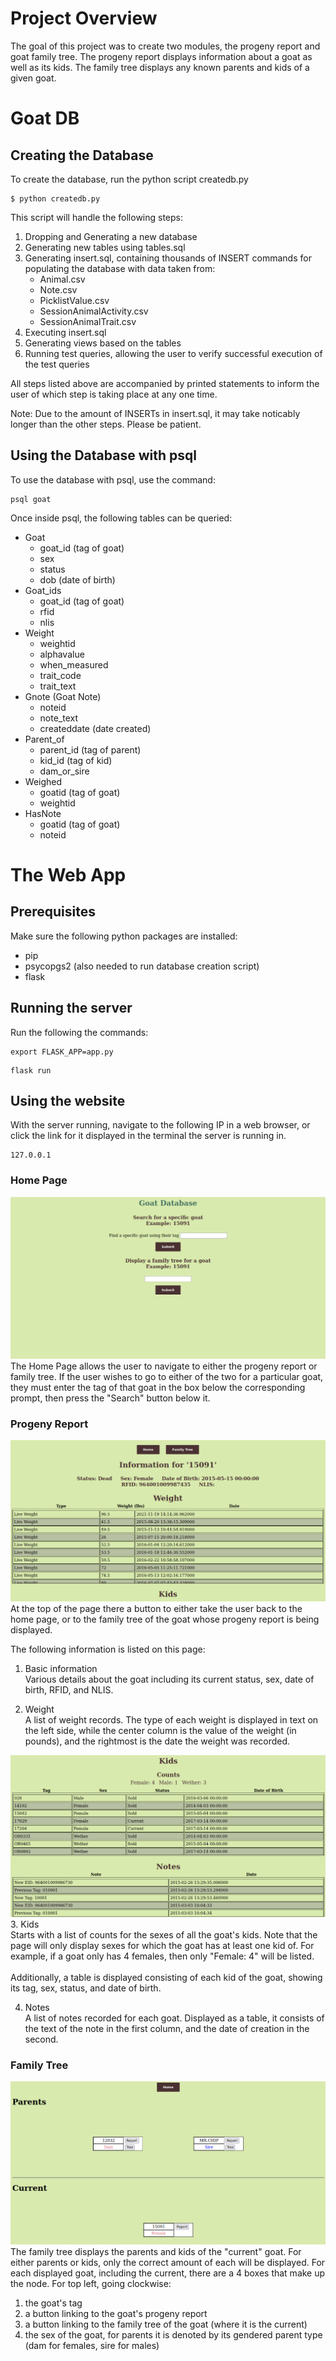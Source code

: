 # Project Overview
The goal of this project was to create two modules, the progeny report and goat family tree. The progeny report displays information about a goat as well as its kids. The family tree displays any known parents and kids of a given goat.

# Goat DB
## Creating the Database

To create the database, run the python script createdb.py


```
$ python createdb.py
```

This script will handle the following steps:

1. Dropping and Generating a new database
2. Generating new tables using tables.sql
3. Generating insert.sql, containing thousands of INSERT commands for populating the database with data taken from:
    - Animal.csv
    - Note.csv
    - PicklistValue.csv
    - SessionAnimalActivity.csv
    - SessionAnimalTrait.csv
4. Executing insert.sql
5. Generating views based on the tables
6. Running test queries, allowing the user to verify successful execution of the test queries

All steps listed above are accompanied by printed statements to inform the user of which step is taking place at any one time.

Note: Due to the amount of INSERTs in insert.sql, it may take noticably longer than the other steps. Please be patient.

## Using the Database with psql

To use the database with psql, use the command:

```
psql goat
```

Once inside psql, the following tables can be queried:
- Goat
    - goat_id (tag of goat)
    - sex
    - status
    - dob (date of birth)
- Goat_ids
    - goat_id (tag of goat)
    - rfid
    - nlis
- Weight
    - weightid
    - alphavalue
    - when_measured
    - trait_code
    - trait_text
- Gnote (Goat Note)
    - noteid
    - note_text
    - createddate (date created)
- Parent_of
    - parent_id (tag of parent)
    - kid_id (tag of kid)
    - dam_or_sire
- Weighed
    - goatid (tag of goat)
    - weightid
- HasNote
    - goatid (tag of goat)
    - noteid

# The Web App
## Prerequisites
Make sure the following python packages are installed:
- pip
- psycopgs2 (also needed to run database creation script)
- flask

## Running the server
Run the following the commands:

```
export FLASK_APP=app.py
```
```
flask run
```

## Using the website
With the server running, navigate to the following IP in a web browser, or click the link for it displayed in the terminal the server is running in.
```
127.0.0.1
```
### Home Page
![Home Page](/images/home_page.png)
The Home Page allows the user to navigate to either the progeny report or family tree. If the user wishes to go to either of the two for a particular goat, they must enter the tag of that goat in the box below the corresponding prompt, then press the "Search" button below it.

### Progeny Report
![Information and weights from progeny report for 15091](/images/progeny_report.png)
At the top of the page there a button to either take the user back to the home page, or to the family tree of the goat whose progeny report is being displayed.

The following information is listed on this page:
1. Basic information<br>
    Various details about the goat including its current status, sex, date of birth, RFID, and NLIS.

2. Weight<br>
    A list of weight records. The type of each weight is displayed in text on the left side, while the center column is the value of the weight (in pounds), and the rightmost is the date the weight was recorded.

![View of kids and notes in progeny report for goat 10001](/images/progeny_report_2.png)
3. Kids<br>
    Starts with a list of counts for the sexes of all the goat's kids. Note that the page will only display sexes for which the goat has at least one kid of. For example, if a goat only has 4 females, then only "Female: 4" will be listed.
    <br><br>
    Additionally, a table is displayed consisting of each kid of the goat, showing its tag, sex, status, and date of birth.

4. Notes<br>
    A list of notes recorded for each goat. Displayed as a table, it consists of the text of the note in the first column, and the date of creation in the second.

### Family Tree
![Family Tree](/images/family_tree.png)
The family tree displays the parents and kids of the "current" goat. For either parents or kids, only the correct amount of each will be displayed. For each displayed goat, including the current, there are a 4 boxes that make up the node. For top left, going clockwise: <br>
1. the goat's tag
2. a button linking to the goat's progeny report
3. a button linking to the family tree of the goat (where it is the current)
4. the sex of the goat, for parents it is denoted by its gendered parent type (dam for females, sire for males)